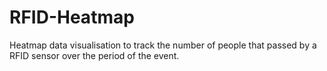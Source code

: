 # RFID-Heatmap
Heatmap data visualisation to track the number of people that passed by a RFID sensor over the period of the event.
